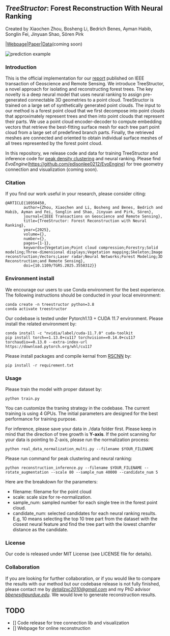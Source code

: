 ## *TreeStructor*: Forest Reconstruction With Neural Ranking
Created by Xiaochen Zhou, Bosheng Li, Bedrich Benes, Ayman Habib, Songlin Fei, Jinyuan Shao, Sören Pirk

|[Webpage](https://lewkesy.github.io/treestructor/)|[Paper](https://ieeexplore.ieee.org/document/10950450)|[Data](https://lewkesy.github.io/treestructor/)(coming soon)

![prediction example](https://github.com/lewkesy/treestructor/blob/main/static/images/teaser.png)

### Introduction
This is the official implementation for our [report](https://ieeexplore.ieee.org/document/10950450) published on IEEE transaction of Geoscience and Remote Sensing. We introduce TreeStructor, a novel approach for isolating and reconstructing forest trees. The key novelty is a deep neural model that uses neural ranking to assign pre-generated connectable 3D geometries to a point cloud. TreeStructor is trained on a large set of synthetically generated point clouds. The input to our method is a forest point cloud that we first decompose into point clouds that approximately represent trees and then into point clouds that represent their parts. We use a point cloud encoder-decoder to compute embedding vectors that retrieve the best-fitting surface mesh for each tree part point cloud from a large set of predefined branch parts. Finally, the retrieved meshes are connected and oriented to obtain individual surface meshes of all trees represented by the forest point cloud.

In this repository, we release code and data for training TreeStructor and inference code for [peak density clustering](https://github.com/lewkesy/PeakDensityCluster) and neural ranking. Please find *EvoEngine*(https://github.com/edisonlee0212/EvoEngine) for tree geometry connection and visualization (coming soon).

### Citation
If you find our work useful in your research, please consider citing:
```
@ARTICLE{10950450,
        author={Zhou, Xiaochen and Li, Bosheng and Benes, Bedrich and Habib, Ayman and Fei, Songlin and Shao, Jinyuan and Pirk, Sören},
        journal={IEEE Transactions on Geoscience and Remote Sensing}, 
        title={TreeStructor: Forest Reconstruction with Neural Ranking}, 
        year={2025},
        volume={},
        number={},
        pages={1-1},
        keywords={Vegetation;Point cloud compression;Forestry;Solid modeling;Three-dimensional displays;Vegetation mapping;Skeleton;Image reconstruction;Vectors;Laser radar;Neural Networks;Forest Modeling;3D Reconstruction;and Remote Sensing},
        doi={10.1109/TGRS.2025.3558312}}
```

### Environment install
We encourage our users to use Conda environment for the best experience. The following instructions should be conducted in your local environment:

```
conda create -n treestructor python=3.8
conda activate treestructor
```

Our codebase is tested under Pytorch1.13 + CUDA 11.7 environment. Please install the related environment by: 
```
conda install -c "nvidia/label/cuda-11.7.0" cuda-toolkit
pip install torch==1.13.0+cu117 torchvision==0.14.0+cu117 torchaudio==0.13.0 --extra-index-url https://download.pytorch.org/whl/cu117
```

Please install packages and compile kernal from [RSCNN](https://github.com/Yochengliu/Relation-Shape-CNN) by:
```
pip install -r requirement.txt
```

### Usage
Please train the model with proper dataset by:
```
python train.py
```
You can customize the traning strategy in the codebase. The current training is using 4 GPUs. The initial parameters are designed for the best performance for training purpose.

For inference, please save your data in ./data folder first. Please keep in mind that the direction of tree growth is **Y-axis**. If the point scanning for your data is pointing to Z-axis, please run the normalization process:
```
python real_data_normalization_multi.py --filename $YOUR_FILENAME
```

Please run command for peak clustering and neural ranking:
```
python reconstruction_inference.py --filename $YOUR_FILENAME --rotate_augmentation --scale 80 --sample_num 40000 --candidate_num 5
```

Here are the breakdown for the parameters:
- filename: filename for the point cloud
- scale: scale size for re-normalization.
- sample_num: sampled number for each single tree in the forest point cloud.
- candidate_num: selected candidates for each neural ranking results. E.g, 10 means selecting the top 10 tree part from the dataset with the closest neural feature and find the tree part with the lowest chamfer distance as the candidate.

### License
Our code is released under MIT License (see LICENSE file for details).

### Collaboration
If you are looking for further collaboration, or if you would like to compare the results with our method but our codebase release is not fully finished, please contact me by *detailzxc2010@gmail.com* and my PhD advisor *bbenes@purdue.edu*. We would love to generate reconstruction results.

## TODO
- [] Code release for tree connection lib and visualization
- [] Webpage for online reconstruction
